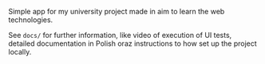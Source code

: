 Simple app for my university project made in aim to learn the web technologies.

See `docs/` for further information, like video of execution of UI tests, detailed documentation in Polish oraz instructions to how set up the project locally.
